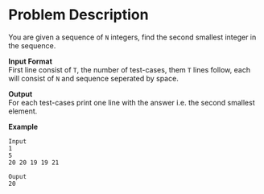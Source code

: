 # Problem Description
You are given a sequence of `N` integers, find the second smallest integer in the sequence.

**Input Format**  
First line consist of `T`, the number of test-cases, them `T` lines follow, each will consist of `N` and sequence seperated by space.

**Output**  
For each test-cases print one line with the answer i.e. the second smallest element.

**Example**
```
Input
1
5
20 20 19 19 21

Ouput
20
```
